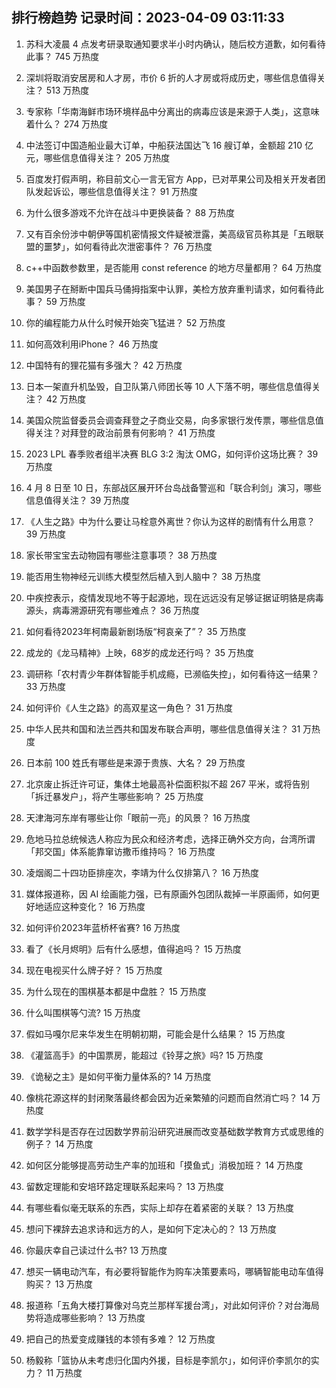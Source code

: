 
## 排行榜趋势 记录时间：2023-04-09 03:11:33
  
  1. 苏科大凌晨 4 点发考研录取通知要求半小时内确认，随后校方道歉，如何看待此事？ 745 万热度
    
  2. 深圳将取消安居房和人才房，市价 6 折的人才房或将成历史，哪些信息值得关注？ 513 万热度
    
  3. 专家称「华南海鲜市场环境样品中分离出的病毒应该是来源于人类」，这意味着什么？ 274 万热度
    
  4. 中法签订中国造船业最大订单，中船获法国达飞 16 艘订单，金额超 210 亿元，哪些信息值得关注？ 205 万热度
    
  5. 百度发打假声明，称目前文心一言无官方 App，已对苹果公司及相关开发者团队发起诉讼，哪些信息值得关注？ 91 万热度
    
  6. 为什么很多游戏不允许在战斗中更换装备？ 88 万热度
    
  7. 又有百余份涉中朝伊等国机密情报文件疑被泄露，美高级官员称其是「五眼联盟的噩梦」，如何看待此次泄密事件？ 76 万热度
    
  8. c++中函数参数里，是否能用 const reference 的地方尽量都用？ 64 万热度
    
  9. 美国男子在掰断中国兵马俑拇指案中认罪，美检方放弃重判请求，如何看待此事？ 59 万热度
    
  10. 你的编程能力从什么时候开始突飞猛进？ 52 万热度
    
  11. 如何高效利用iPhone？ 46 万热度
    
  12. 中国特有的狸花猫有多强大？ 42 万热度
    
  13. 日本一架直升机坠毁，自卫队第八师团长等 10 人下落不明，哪些信息值得关注？ 42 万热度
    
  14. 美国众院监督委员会调查拜登之子商业交易，向多家银行发传票，哪些信息值得关注？对拜登的政治前景有何影响？ 41 万热度
    
  15. 2023 LPL 春季败者组半决赛 BLG 3:2 淘汰 OMG，如何评价这场比赛？ 39 万热度
    
  16. 4 月 8 日至 10 日，东部战区展开环台岛战备警巡和「联合利剑」演习，哪些信息值得关注？ 39 万热度
    
  17. 《人生之路》中为什么要让马栓意外离世？你认为这样的剧情有什么用意？ 39 万热度
    
  18. 家长带宝宝去动物园有哪些注意事项？ 38 万热度
    
  19. 能否用生物神经元训练大模型然后植入到人脑中？ 38 万热度
    
  20. 中疾控表示，疫情发现地不等于起源地，现在远远没有足够证据证明貉是病毒源头，病毒溯源研究有哪些难点？ 36 万热度
    
  21. 如何看待2023年柯南最新剧场版“柯哀亲了”？ 35 万热度
    
  22. 成龙的《龙马精神》上映，68岁的成龙还行吗？ 35 万热度
    
  23. 调研称「农村青少年群体智能手机成瘾，已濒临失控」，如何看待这一结果？ 33 万热度
    
  24. 如何评价《人生之路》的高双星这一角色？ 31 万热度
    
  25. 中华人民共和国和法兰西共和国发布联合声明，哪些信息值得关注？ 31 万热度
    
  26. 日本前 100 姓氏有哪些是来源于贵族、大名？ 29 万热度
    
  27. 北京废止拆迁许可证，集体土地最高补偿面积拟不超 267 平米，或将告别「拆迁暴发户」，将产生哪些影响？ 25 万热度
    
  28. 天津海河东岸有哪些让你「眼前一亮」的风景？ 16 万热度
    
  29. 危地马拉总统候选人称应为民众和经济考虑，选择正确外交方向，台湾所谓「邦交国」体系能靠窜访撒币维持吗？ 16 万热度
    
  30. 凌烟阁二十四功臣排座次，李靖为什么仅排第八？ 16 万热度
    
  31. 媒体报道称，因 AI 绘画能力强，已有原画外包团队裁掉一半原画师，如何更好地适应这种变化？ 16 万热度
    
  32. 如何评价2023年蓝桥杯省赛? 16 万热度
    
  33. 看了《长月烬明》后有什么感想，值得追吗？ 15 万热度
    
  34. 现在电视买什么牌子好？ 15 万热度
    
  35. 为什么现在的围棋基本都是中盘胜？ 15 万热度
    
  36. 什么叫围棋等勺流? 15 万热度
    
  37. 假如马嘎尔尼来华发生在明朝初期，可能会是什么结果？ 15 万热度
    
  38. 《灌篮高手》的中国票房，能超过《铃芽之旅》吗? 15 万热度
    
  39. 《诡秘之主》是如何平衡力量体系的? 14 万热度
    
  40. 像桃花源这样的封闭聚落最终都会因为近亲繁殖的问题而自然消亡吗？ 14 万热度
    
  41. 数学学科是否存在过因数学界前沿研究进展而改变基础数学教育方式或思维的例子？ 14 万热度
    
  42. 如何区分能够提高劳动生产率的加班和「摸鱼式」消极加班？ 14 万热度
    
  43. 留数定理能和安培环路定理联系起来吗？ 13 万热度
    
  44. 有哪些看似毫无联系的东西，实际上却存在着紧密的关联？ 13 万热度
    
  45. 想问下裸辞去追求诗和远方的人，是如何下定决心的？ 13 万热度
    
  46. 你最庆幸自己读过什么书? 13 万热度
    
  47. 想买一辆电动汽车，有必要将智能作为购车决策要素吗，哪辆智能电动车值得购买？ 13 万热度
    
  48. 报道称「五角大楼打算像对乌克兰那样军援台湾」，对此如何评价？对台海局势将造成哪些影响？ 13 万热度
    
  49. 把自己的热爱变成赚钱的本领有多难？ 12 万热度
    
  50. 杨毅称「篮协从未考虑归化国内外援，目标是李凯尔」，如何评价李凯尔的实力？ 11 万热度
    